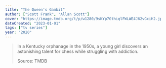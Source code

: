 ```yaml
---
title: "The Queen's Gambit"
author: ["Scott Frank", "Allan Scott"]
cover: "https://image.tmdb.org/t/p/w1280/9sKYp7GthiqlFWLWE4J62vGciH2.jpg"
dateCreated: "2023-01-01"
tags: ["tv series"]
year: "2020"
---
```


> In a Kentucky orphanage in the 1950s, a young girl discovers an astonishing talent for chess while struggling with addiction.
>
> Source: TMDB

